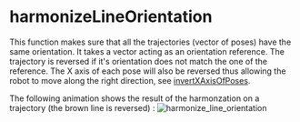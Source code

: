 # harmonizeLineOrientation

This function makes sure that all the trajectories (vector of poses) have the same orientation.
It takes a vector acting as an orientation reference. The trajectory is reversed if it's
orientation does not match the one of the reference. The X axis of each pose will also be reversed thus allowing the robot to move along the right direction, see [invertXAxisOfPoses](README_invert_x_axis_of_poses.md).

The following animation shows the result of the harmonzation on a trajectory (the brown line is reversed) :
![harmonize_line_orientation](harmonize_line_orientation.gif)
